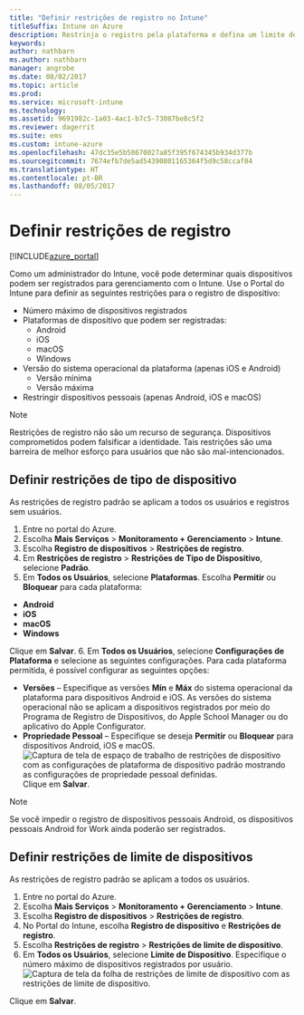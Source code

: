 ```yaml
---
title: "Definir restrições de registro no Intune"
titleSuffix: Intune on Azure
description: Restrinja o registro pela plataforma e defina um limite de registro de dispositivo no Intune. "
keywords: 
author: nathbarn
ms.author: nathbarn
manager: angrobe
ms.date: 08/02/2017
ms.topic: article
ms.prod: 
ms.service: microsoft-intune
ms.technology: 
ms.assetid: 9691982c-1a03-4ac1-b7c5-73087be8c5f2
ms.reviewer: dagerrit
ms.suite: ems
ms.custom: intune-azure
ms.openlocfilehash: 47dc35e5b50670027a85f395f674345b934d377b
ms.sourcegitcommit: 7674efb7de5ad54390801165364f5d9c58ccaf84
ms.translationtype: HT
ms.contentlocale: pt-BR
ms.lasthandoff: 08/05/2017
---
```

# <a name="set-enrollment-restrictions"></a>Definir restrições de registro

[!INCLUDE[azure_portal](./includes/azure_portal.md)]

Como um administrador do Intune, você pode determinar quais dispositivos podem ser registrados para gerenciamento com o Intune. Use o Portal do Intune para definir as seguintes restrições para o registro de dispositivo:

- Número máximo de dispositivos registrados
- Plataformas de dispositivo que podem ser registradas:
  - Android
  - iOS
  - macOS
  - Windows
- Versão do sistema operacional da plataforma (apenas iOS e Android)
  - Versão mínima
  - Versão máxima
- Restringir dispositivos pessoais (apenas Android, iOS e macOS)

>[!NOTE]
>Restrições de registro não são um recurso de segurança. Dispositivos comprometidos podem falsificar a identidade. Tais restrições são uma barreira de melhor esforço para usuários que não são mal-intencionados.

## <a name="set-device-type-restrictions"></a>Definir restrições de tipo de dispositivo
As restrições de registro padrão se aplicam a todos os usuários e registros sem usuários.
1. Entre no portal do Azure.
2. Escolha **Mais Serviços** > **Monitoramento + Gerenciamento** > **Intune**.
3. Escolha **Registro de dispositivos** > **Restrições de registro**.
4. Em **Restrições de registro** > **Restrições de Tipo de Dispositivo**, selecione **Padrão**.
5. Em **Todos os Usuários**, selecione **Plataformas**. Escolha **Permitir** ou **Bloquear** para cada plataforma:
  - **Android**
  - **iOS**
  - **macOS**
  - **Windows**

  Clique em **Salvar**.
6. Em **Todos os Usuários**, selecione **Configurações de Plataforma** e selecione as seguintes configurações. Para cada plataforma permitida, é possível configurar as seguintes opções:
  - **Versões** – Especifique as versões **Mín** e **Máx** do sistema operacional da plataforma para dispositivos Android e iOS. As versões do sistema operacional não se aplicam a dispositivos registrados por meio do Programa de Registro de Dispositivos, do Apple School Manager ou do aplicativo do Apple Configurator.
  - **Propriedade Pessoal** – Especifique se deseja **Permitir** ou **Bloquear** para dispositivos Android, iOS e macOS.
  ![Captura de tela de espaço de trabalho de restrições de dispositivo com as configurações de plataforma de dispositivo padrão mostrando as configurações de propriedade pessoal definidas.](media/device-restrictions-platform-configurations.png)
  Clique em **Salvar**.

>[!NOTE]
>Se você impedir o registro de dispositivos pessoais Android, os dispositivos pessoais Android for Work ainda poderão ser registrados.

## <a name="set-device-limit-restrictions"></a>Definir restrições de limite de dispositivos
As restrições de registro padrão se aplicam a todos os usuários.
1. Entre no portal do Azure.
2. Escolha **Mais Serviços** > **Monitoramento + Gerenciamento** > **Intune**.
3. Escolha **Registro de dispositivos** > **Restrições de registro**.
4. No Portal do Intune, escolha **Registro de dispositivo** e **Restrições de registro**.
5. Escolha **Restrições de registro** > **Restrições de limite de dispositivo**.
6. Em **Todos os Usuários**, selecione **Limite de Dispositivo**. Especifique o número máximo de dispositivos registrados por usuário.  
![Captura de tela da folha de restrições de limite de dispositivo com as restrições de limite de dispositivo.](./media/device-restrictions-limit.png)

  Clique em **Salvar**.
